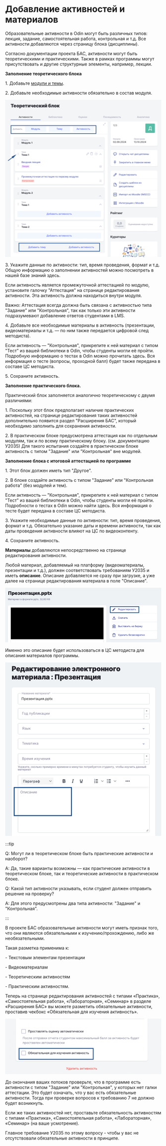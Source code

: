 # Добавление активностей и материалов

Образовательные активности в Odin могут быть различных типов: лекция, задание, самостоятельная работа, контрольная и т.д. Все активности добавляются через страницу блока (дисциплины).

Согласно документации проекта БАС, активности могут быть теоретическими и практическими. Также в рамках программы могут присутствовать и другие структурные элементы, например, лекции.

**Заполнение теоретического блока**

1\. Добавьте [модули и темы](dobavlenie-modulei-i-tem.md).

2\. Добавьте необходимые активности обязательно в состав модуля.

![](<../.gitbook/assets/image (69).png>)

3\. Укажите данные по активности: тип, время проведения, формат и т.д. Общую информацию о заполнении активностей можно посмотреть в нашей базе знаний здесь.

Если активность является промежуточной аттестацией по модулю, установите галочку "Аттестация" на странице редактирования активности. Эта активность должна находиться внутри модуля.&#x20;

Важно: Аттестация всегда должна быть связана с активностью типа "Задание" или "Контрольная", так как только эти активности подразумевают добавление ответов студентами в LMS.

4\. Добавьте все необходимые материалы в активность (презентации, видеоматериалы и т.д. — по ним также передается цифровой след методиста).

Если активность — "Контрольная", прикрепите к ней материал с типом "Тест" из вашей библиотеки в Odin, чтобы студенты могли её пройти. Подробную информацию о тестах в Odin можно прочитать здесь. Вся информация о тесте (вопросы, проходной балл) будет также передана в составе ЦС методиста.

5\. Сохраните активность.

**Заполнение практического блока.**

Практический блок заполняется аналогично теоретическому с двумя различиями:

1\. Поскольку этот блок предполагает наличие практических активностей, на странице редактирования таких активностей дополнительно появится раздел "Расширения БАС", который необходимо заполнить для сохранения активности.

2\. В практическом блоке предусмотрена аттестация как по отдельным модулям, так и по всему практическому блоку. (см. документацию У2035) Для такого испытания создайте в практическом блоке активность с типом "Задание" или "Контрольная" вне модулей.&#x20;

**Заполнение блока с итоговой аттестацией по программе**

1\. Этот блок должен иметь тип "Другое".

2\. В блоке создайте активность с типом "Задание" или "Контрольная работа" (без модулей и тем).

Если активность — "Контрольная", прикрепите к ней материал с типом "Тест" из вашей библиотеки в Odin, чтобы студенты могли её пройти. Подробности о тестах в Odin можно найти здесь. Вся информация о тесте будет передана в составе ЦС методиста.

3\. Укажите необходимые данные по активности: тип, время проведения, формат и т.д. Обязательно указание даты и времени активности, так как даты проведения активности влияют на ЦС по видеоконтенту.

4\. Сохраните активность.

**Материалы** добавляются непосредственно на странице редактирования активности.

Любой материал, добавляемый на платформу (видеоматериалы, презентации и т.д.), должен соответствовать требованиям У2035 и иметь **описание**. Описание добавляется не сразу при загрузке, а уже далее на странице редактирования материала в поле "Описание".&#x20;

![](<../.gitbook/assets/image (1).png>)

Именно это описание будет использоваться в ЦС методиста для описания материалов программы.&#x20;

![](<../.gitbook/assets/image (91).png>)

:::tip

Q: Могут ли в теоретическом блоке быть практические активности и наоборот?

A: Да, такие варианты возможны — как практические активности в теоретическом блоке, так и теоретические активности в практическом блоке.



Q: Какой тип активности указывать, если студент должен отправить решение на проверку?

A: Для этого предусмотрены два типа активности: "Задание" и "Контрольная".

:::

В проекте БАС образовательные активности могут иметь признак того, что они являются обязательными к изучению/прохождению, либо же необязательными.

Такая разметка применима к:

\- Текстовым элементам презентации

\- Видеоматериалам

\- Теоретическим активностям

\- Практическим активностям.

Теперь на странице редактирования активностей с типами «Практика», «Самостоятельная работа», «Лабораторная», «Семинар» в разделе «Расширения БАС» вы можете разметить обязательные активности, проставив чекбокс «Обязательная для изучения активность».

![](<../.gitbook/assets/image (73).png>)

До окончания ваших потоков проверьте, что в программе есть активности с типом "Задание" или "Контрольная", у которых нет галки аттестации. Это будет означать, что у вас есть обязательные активности. Тогда при проверке вопросов к требованию 7 не должно будет возникнуть.

Если же таких активностей нет, проставьте обязательность активностям с типами «Практика», «Самостоятельная работа», «Лабораторная», «Семинар» (на ваше усмотрение).

Главное требование У2035 по этому вопросу - чтобы у вас не отсутствовали обязательные активности в принципе.

